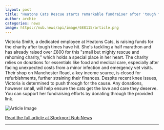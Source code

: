 ```yaml
---
layout: post
title: "Heatons Cats Rescue starts remarkable fundraiser after 'tough few months'"
author: archie
categories: news
image: https://nub.news/api/image/688115/article.png
---
```

Victoria Smith, a dedicated employee at Heatons Cats, is raising funds for the charity after tough times have hit. She's tackling a half marathon and has already raised over £800 for this "small but mighty rescue and rehoming charity," which holds a special place in her heart. The charity relies on donations for essentials like food and medical care, especially after facing unexpected costs from a minor infection and emergency vet visits. Their shop on Manchester Road, a key income source, is closed for refurbishments, further straining their finances. Despite recent knee issues, Victoria is determined to push through for the cause. Any donations, however small, will help ensure the cats get the love and care they deserve. You can support her fundraising efforts by donating through the provided link.

![Article Image](https://nub.news/api/image/688115/article.png)

[Read the full article at Stockport Nub News](https://stockport.nub.news/news/local-news/heatons-cats-rescue-starts-remarkable-fundraiser-after-tough-few-months-270793)

---

